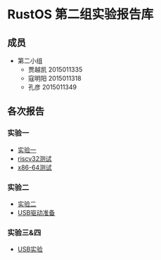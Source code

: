 # RustOS 第二组实验报告库

## 成员 ##

- 第二小组
	- 贾越凯 2015011335
	- 寇明阳 2015011318
	- 孔彦 2015011349

## 各次报告

### 实验一

* [实验一](lab1/lab1.md)
* [riscv32测试](lab1/riscv32测试报告.md)
* [x86-64测试](lab1/x86_64测试报告.md)

### 实验二

* [实验二](lab2/lab2.md)
* [USB驱动准备](usb/USB驱动准备\(Part%201\).md)

### 实验三&四

* [USB实验](usb/USB实验.md)
